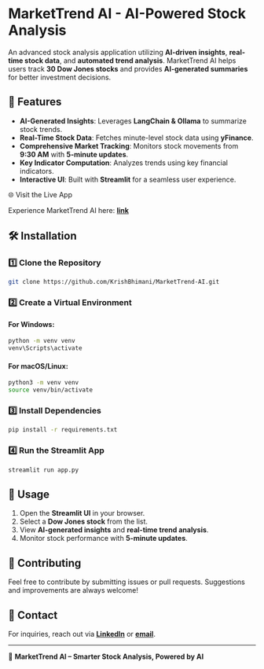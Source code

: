 # MarketTrend AI - AI-Powered Stock Analysis

An advanced stock analysis application utilizing **AI-driven insights**, **real-time stock data**, and **automated trend analysis**. MarketTrend AI helps users track **30 Dow Jones stocks** and provides **AI-generated summaries** for better investment decisions.

## 🚀 Features

- **AI-Generated Insights**: Leverages **LangChain & Ollama** to summarize stock trends.
- **Real-Time Stock Data**: Fetches minute-level stock data using **yFinance**.
- **Comprehensive Market Tracking**: Monitors stock movements from **9:30 AM** with **5-minute updates**.
- **Key Indicator Computation**: Analyzes trends using key financial indicators.
- **Interactive UI**: Built with **Streamlit** for a seamless user experience.

🌐 Visit the Live App

Experience MarketTrend AI here: **[link](https://markettrend-ai.streamlit.app/)**

## 🛠️ Installation

### 1️⃣ Clone the Repository

```sh
git clone https://github.com/KrishBhimani/MarketTrend-AI.git
```

### 2️⃣ Create a Virtual Environment

#### For Windows:
```sh
python -m venv venv
venv\Scripts\activate
```

#### For macOS/Linux:
```sh
python3 -m venv venv
source venv/bin/activate
```

### 3️⃣ Install Dependencies

```sh
pip install -r requirements.txt
```

### 4️⃣ Run the Streamlit App

```sh
streamlit run app.py
```

## 📌 Usage

1. Open the **Streamlit UI** in your browser.
2. Select a **Dow Jones stock** from the list.
3. View **AI-generated insights** and **real-time trend analysis**.
4. Monitor stock performance with **5-minute updates**.


## 🤝 Contributing

Feel free to contribute by submitting issues or pull requests. Suggestions and improvements are always welcome!

## 📧 Contact

For inquiries, reach out via **[LinkedIn](https://www.linkedin.com/in/krishbhimani)** or **[email](erkrishbhimani@gmail.com)**.

---

🚀 **MarketTrend AI – Smarter Stock Analysis, Powered by AI**

